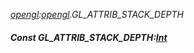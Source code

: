 _[opengl](../../modules/opengl/opengl-module.md):[opengl](../../modules/opengl/opengl-module.md).GL\_ATTRIB\_STACK\_DEPTH_
##### Const GL\_ATTRIB\_STACK\_DEPTH:[Int](../../modules/wonkey/wonkey-types-int.md)
